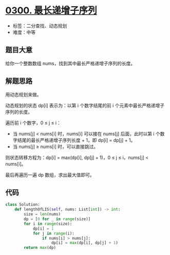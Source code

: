 # [0300. 最长递增子序列](https://leetcode.cn/problems/longest-increasing-subsequence/)

- 标签：二分查找、动态规划
- 难度：中等

## 题目大意

给你一个整数数组 nums，找到其中最长严格递增子序列的长度。

## 解题思路

用动态规划来做。

动态规划的状态 dp[i] 表示为：以第 i 个数字结尾的前 i 个元素中最长严格递增子序列的长度。

遍历前 i 个数字，0 ≤ j ≤ i：

- 当 nums[j] < nums[i] 时，nums[i] 可以接在 nums[j] 后面，此时以第 i 个数字结尾的最长严格递增子序列长度 + 1，即 dp[i] = dp[j] + 1。
- 当 nums[j] ≥ nums[i] 时，可以直接跳过。

则状态转移方程为：dp[i] = max(dp[i], dp[j] + 1)，0 ≤ j ≤ i，nums[j] < nums[i]。

最后再遍历一遍 dp 数组，求出最大值即可。

## 代码

```Python
class Solution:
    def lengthOfLIS(self, nums: List[int]) -> int:
        size = len(nums)
        dp = [0 for _ in range(size)]
        for i in range(size):
            dp[i] = 1
            for j in range(i):
                if nums[i] > nums[j]:
                    dp[i] = max(dp[i], dp[j] + 1)
        return max(dp)
```

